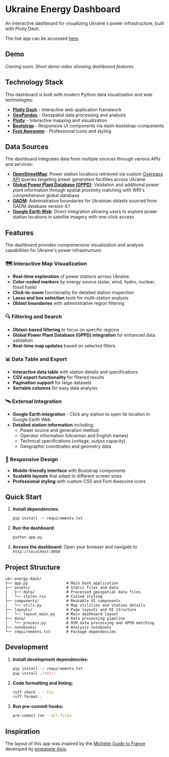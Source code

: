 # Ukraine Energy Dashboard

An interactive dashboard for visualizing Ukraine's power infrastructure, built with Plotly Dash.

The live app can be accessed [here](https://50df7176-a5f3-40b7-98e3-0b5a4a5fd93a.plotly.app/).

## Demo

<!-- Placeholder for demo video -->
*Coming soon: Short demo video showing dashboard features*

## Technology Stack

This dashboard is built with modern Python data visualization and web technologies:

- **[Plotly Dash](https://dash.plotly.com/)** - Interactive web application framework
- **[GeoPandas](https://geopandas.org/)** - Geospatial data processing and analysis
- **[Plotly](https://plotly.com/python/)** - Interactive mapping and visualization
- **[Bootstrap](https://getbootstrap.com/)** - Responsive UI components via dash-bootstrap-components
- **[Font Awesome](https://fontawesome.com/)** - Professional icons and styling


## Data Sources

The dashboard integrates data from multiple sources through various APIs and services:

- **[OpenStreetMap](https://www.openstreetmap.org/)**: Power station locations retrieved via custom [Overpass API](https://overpass-api.de/api/interpreter) queries targeting power generation facilities across Ukraine
- **[Global Power Plant Database (GPPD)](https://datasets.wri.org/dataset/globalpowerplantdatabase)**: Validation and additional power plant information through spatial proximity matching with WRI's comprehensive global database
- **[GADM](https://geodata.ucdavis.edu/gadm/)**: Administrative boundaries for Ukrainian oblasts sourced from GADM database version 4.1
- **[Google Earth Web](https://earth.google.com/web/)**: Direct integration allowing users to explore power station locations in satellite imagery with one-click access

## Features

The dashboard provides comprehensive visualization and analysis capabilities for Ukraine's power infrastructure:

### 🗺️ Interactive Map Visualization
- **Real-time exploration** of power stations across Ukraine
- **Color-coded markers** by energy source (solar, wind, hydro, nuclear, fossil fuels)
- **Click-to-zoom** functionality for detailed station inspection
- **Lasso and box selection** tools for multi-station analysis
- **Oblast boundaries** with administrative region filtering

### 🔍 Filtering and Search
- **Oblast-based filtering** to focus on specific regions
- **Global Power Plant Database (GPPD) integration** for enhanced data validation
- **Real-time map updates** based on selected filters

### 📊 Data Table and Export
- **Interactive data table** with station details and specifications
- **CSV export functionality** for filtered results
- **Pagination support** for large datasets
- **Sortable columns** for easy data analysis

### 🛰️ External Integration
- **Google Earth integration** - Click any station to open its location in Google Earth Web
- **Detailed station information** including:
  - Power source and generation method
  - Operator information (Ukrainian and English names)
  - Technical specifications (voltage, output capacity)
  - Geographic coordinates and geometry data

### 📱 Responsive Design
- **Mobile-friendly interface** with Bootstrap components
- **Scalable layouts** that adapt to different screen sizes
- **Professional styling** with custom CSS and Font Awesome icons

## Quick Start

1. **Install dependencies:**
   ```bash
   pip install -r requirements.txt
   ```

2. **Run the dashboard:**
   ```bash
   python app.py
   ```

3. **Access the dashboard:**
   Open your browser and navigate to `http://localhost:8050`

## Project Structure

```
ukr-energy-dash/
├── app.py                 # Main Dash application
├── assets/                # Static files and data
│   ├── data/              # Processed geospatial data files
│   └── styles.css         # Custom styling
├── components/            # Reusable UI components
│   └── utils.py           # Map utilities and station details
├── layouts/               # Page layouts and UI structure
│   └── layout_main.py     # Main dashboard layout
├── data/                  # Data processing pipeline
│   └── process.py         # OSM data processing and GPPD matching
├── notebooks/             # Analysis notebooks
└── requirements.txt       # Package dependencies
```

## Development

1. **Install development dependencies:**
   ```bash
   pip install -r requirements.txt
   pip install .[test]
   ```

2. **Code formatting and linting:**
   ```bash
   ruff check . --fix
   ruff format .
   ```

3. **Run pre-commit hooks:**
   ```bash
   pre-commit run --all-files
   ```

## Inspiration

The layout of this app was inspired by the [Michelin Guide to France](https://restaurant-guide-france.net/) developed by [pineapple-bois](https://github.com/pineapple-bois/Michelin_App_Development).
